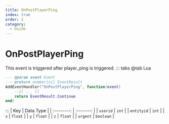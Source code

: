 ```yaml
---
title: OnPostPlayerPing
index: true
order: 2
category:
  - Guide
---
```


# OnPostPlayerPing
This event is triggered after player_ping is triggered.
::: tabs
@tab Lua
```lua
--- @param event Event
--- @return number|nil EventResult
AddEventHandler("OnPostPlayerPing", function(event)
    --[[ ... ]]
    return EventResult.Continue
end)
```

:::
|     Key    | Data Type |
| :--------: | :-------: |
|  `userid`  |   `int`   |
| `entityid` |   `int`   |
|     `x`    |  `float`  |
|     `y`    |  `float`  |
|     `z`    |  `float`  |
|  `urgent`  | `boolean` |